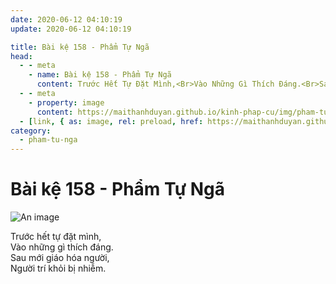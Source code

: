 ```yaml
---
date: 2020-06-12 04:10:19
update: 2020-06-12 04:10:19

title: Bài kệ 158 - Phẩm Tự Ngã
head:
  - - meta
    - name: Bài kệ 158 - Phẩm Tự Ngã
      content: Trước Hết Tự Đặt Mình,<Br>Vào Những Gì Thích Đáng.<Br>Sau Mới Giáo Hóa Người,<Br>Người Trí Khỏi Bị Nhiễm.<Br>
  - - meta
    - property: image
      content: https://maithanhduyan.github.io/kinh-phap-cu/img/pham-tu-nga/pham-tu-nga-158.jpg
  - [link, { as: image, rel: preload, href: https://maithanhduyan.github.io/kinh-phap-cu/img/pham-tu-nga/pham-tu-nga-158.jpg }]
category:
  - pham-tu-nga
---
```


# Bài kệ 158 - Phẩm Tự Ngã

![An image](/img/pham-tu-nga/pham-tu-nga-158.jpg)

Trước hết tự đặt mình,<br>Vào những gì thích đáng.<br>Sau mới giáo hóa người,<br>Người trí khỏi bị nhiễm.<br>
